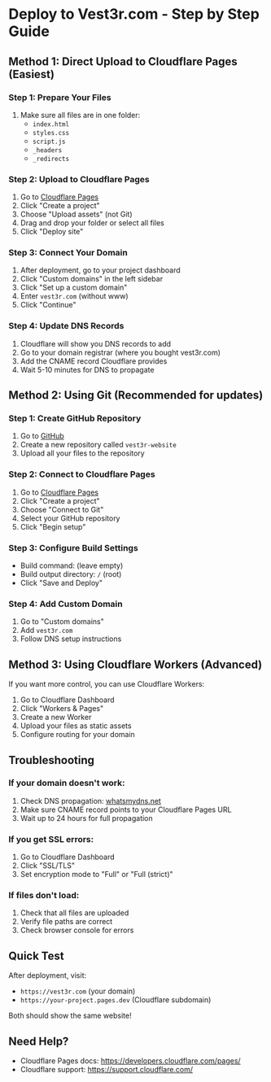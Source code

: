 # Deploy to Vest3r.com - Step by Step Guide

## Method 1: Direct Upload to Cloudflare Pages (Easiest)

### Step 1: Prepare Your Files
1. Make sure all files are in one folder:
   - `index.html`
   - `styles.css`
   - `script.js`
   - `_headers`
   - `_redirects`

### Step 2: Upload to Cloudflare Pages
1. Go to [Cloudflare Pages](https://pages.cloudflare.com/)
2. Click "Create a project"
3. Choose "Upload assets" (not Git)
4. Drag and drop your folder or select all files
5. Click "Deploy site"

### Step 3: Connect Your Domain
1. After deployment, go to your project dashboard
2. Click "Custom domains" in the left sidebar
3. Click "Set up a custom domain"
4. Enter `vest3r.com` (without www)
5. Click "Continue"

### Step 4: Update DNS Records
1. Cloudflare will show you DNS records to add
2. Go to your domain registrar (where you bought vest3r.com)
3. Add the CNAME record Cloudflare provides
4. Wait 5-10 minutes for DNS to propagate

## Method 2: Using Git (Recommended for updates)

### Step 1: Create GitHub Repository
1. Go to [GitHub](https://github.com)
2. Create a new repository called `vest3r-website`
3. Upload all your files to the repository

### Step 2: Connect to Cloudflare Pages
1. Go to [Cloudflare Pages](https://pages.cloudflare.com/)
2. Click "Create a project"
3. Choose "Connect to Git"
4. Select your GitHub repository
5. Click "Begin setup"

### Step 3: Configure Build Settings
- Build command: (leave empty)
- Build output directory: `/` (root)
- Click "Save and Deploy"

### Step 4: Add Custom Domain
1. Go to "Custom domains"
2. Add `vest3r.com`
3. Follow DNS setup instructions

## Method 3: Using Cloudflare Workers (Advanced)

If you want more control, you can use Cloudflare Workers:

1. Go to Cloudflare Dashboard
2. Click "Workers & Pages"
3. Create a new Worker
4. Upload your files as static assets
5. Configure routing for your domain

## Troubleshooting

### If your domain doesn't work:
1. Check DNS propagation: [whatsmydns.net](https://www.whatsmydns.net)
2. Make sure CNAME record points to your Cloudflare Pages URL
3. Wait up to 24 hours for full propagation

### If you get SSL errors:
1. Go to Cloudflare Dashboard
2. Click "SSL/TLS"
3. Set encryption mode to "Full" or "Full (strict)"

### If files don't load:
1. Check that all files are uploaded
2. Verify file paths are correct
3. Check browser console for errors

## Quick Test
After deployment, visit:
- `https://vest3r.com` (your domain)
- `https://your-project.pages.dev` (Cloudflare subdomain)

Both should show the same website!

## Need Help?
- Cloudflare Pages docs: https://developers.cloudflare.com/pages/
- Cloudflare support: https://support.cloudflare.com/
